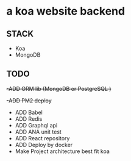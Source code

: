 # a koa website backend 

## STACK
- Koa 
- MongoDB

## TODO 
~~-ADD ORM lib (MongoDB or PostgreSQL )~~

~~-ADD PM2 deploy~~
- ADD Babel 
- ADD Redis 
- ADD Graphql api 
- ADD ANA unit test 
- ADD React repository 
- ADD Deploy by docker
- Make Project architecture best fit koa  
